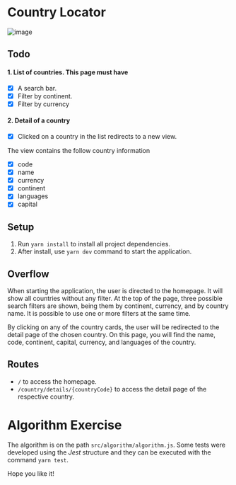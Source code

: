 # Country Locator

![image](https://user-images.githubusercontent.com/21250477/163267768-d452fb2f-5b9b-4b55-8852-d3e243144fc3.png)

## Todo

#### 1. List of countries. This page must have

- [x] A search bar.
- [x] Filter by continent.
- [x] Filter by currency

#### 2. Detail of a country

- [x] Clicked on a country in the list redirects to a new view.

The view contains the follow country information

- [x] code
- [x] name
- [x] currency
- [x] continent
- [x] languages
- [x] capital

## Setup

1. Run `yarn install` to install all project dependencies.
2. After install, use `yarn dev` command to start the application.

## Overflow

When starting the application, the user is directed to the homepage. It will show all countries without any filter. At the top of the page, three possible search filters are shown, being them by continent, currency, and by country name. It is possible to use one or more filters at the same time.

By clicking on any of the country cards, the user will be redirected to the detail page of the chosen country. On this page, you will find the name, code, continent, capital, currency, and languages of the country.

## Routes

- `/` to access the homepage.
- `/country/details/{countryCode}` to access the detail page of the respective country.

# Algorithm Exercise

The algorithm is on the path `src/algorithm/algorithm.js`. Some tests were developed using the _Jest_ structure and they can be executed with the command `yarn test`.

Hope you like it!
